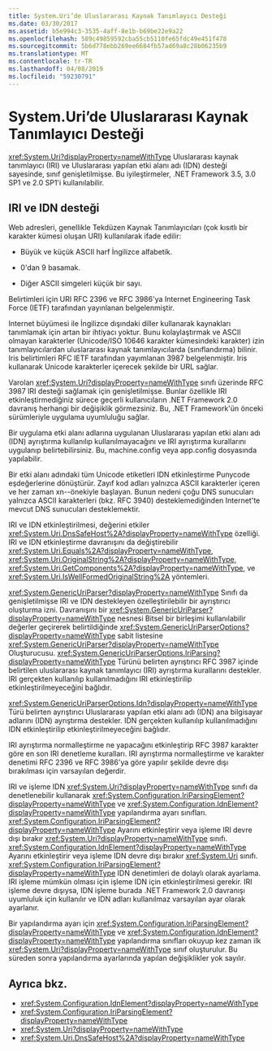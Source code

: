 ```yaml
---
title: System.Uri’de Uluslararası Kaynak Tanımlayıcı Desteği
ms.date: 03/30/2017
ms.assetid: b5e994c3-3535-4aff-8e1b-b69be22e9a22
ms.openlocfilehash: 589c49859592cba55cb5110fe65fdc49e451f478
ms.sourcegitcommit: 5b6d778ebb269ee6684fb57ad69a8c28b06235b9
ms.translationtype: MT
ms.contentlocale: tr-TR
ms.lasthandoff: 04/08/2019
ms.locfileid: "59230791"
---
```

# <a name="international-resource-identifier-support-in-systemuri"></a>System.Uri’de Uluslararası Kaynak Tanımlayıcı Desteği
<xref:System.Uri?displayProperty=nameWithType> Uluslararası kaynak tanımlayıcı (IRI) ve Uluslararası yapılan etki alanı adı (IDN) desteği sayesinde, sınıf genişletilmişse. Bu iyileştirmeler, .NET Framework 3.5, 3.0 SP1 ve 2.0 SP1'i kullanılabilir.  
  
## <a name="iri-and-idn-support"></a>IRI ve IDN desteği  
 Web adresleri, genellikle Tekdüzen Kaynak Tanımlayıcıları (çok kısıtlı bir karakter kümesi oluşan URI) kullanılarak ifade edilir:  
  
-   Büyük ve küçük ASCII harf İngilizce alfabetik.  
  
-   0'dan 9 basamak.  
  
-   Diğer ASCII simgeleri küçük bir sayı.  
  
 Belirtimleri için URI RFC 2396 ve RFC 3986'ya Internet Engineering Task Force (IETF) tarafından yayınlanan belgelenmiştir.  
  
 Internet büyümesi ile İngilizce dışındaki diller kullanarak kaynakları tanımlamak için artan bir ihtiyacı yoktur. Bunu kolaylaştırmak ve ASCII olmayan karakterler (Unicode/ISO 10646 karakter kümesindeki karakter) izin tanımlayıcılardan uluslararası kaynak tanımlayıcılarda (sınıflandırma) bilinir. Iris belirtimleri RFC IETF tarafından yayımlanan 3987 belgelenmiştir. Iris kullanarak Unicode karakterler içerecek şekilde bir URL sağlar.  
  
 Varolan <xref:System.Uri?displayProperty=nameWithType> sınıfı üzerinde RFC 3987 IRI desteği sağlamak için genişletilmişse. Bunlar özellikle IRI etkinleştirmediğiniz sürece geçerli kullanıcıların .NET Framework 2.0 davranış herhangi bir değişiklik görmezsiniz. Bu, .NET Framework'ün önceki sürümleriyle uygulama uyumluluğu sağlar.  
  
 Bir uygulama etki alanı adlarına uygulanan Uluslararası yapılan etki alanı adı (IDN) ayrıştırma kullanılıp kullanılmayacağını ve IRI ayrıştırma kurallarını uygulanıp belirtebilirsiniz. Bu, machine.config veya app.config dosyasında yapılabilir.  
  
 Bir etki alanı adındaki tüm Unicode etiketleri IDN etkinleştirme Punycode eşdeğerlerine dönüştürür. Zayıf kod adları yalnızca ASCII karakterler içeren ve her zaman xn--önekiyle başlayan. Bunun nedeni çoğu DNS sunucuları yalnızca ASCII karakterleri (bkz. RFC 3940) desteklemediğinden Internet'te mevcut DNS sunucuları desteklemektir.  
  
 IRI ve IDN etkinleştirilmesi, değerini etkiler <xref:System.Uri.DnsSafeHost%2A?displayProperty=nameWithType> özelliği. IRI ve IDN etkinleştirme davranışını da değiştirebilir <xref:System.Uri.Equals%2A?displayProperty=nameWithType>, <xref:System.Uri.OriginalString%2A?displayProperty=nameWithType>, <xref:System.Uri.GetComponents%2A?displayProperty=nameWithType>, ve <xref:System.Uri.IsWellFormedOriginalString%2A> yöntemleri.  
  
 <xref:System.GenericUriParser?displayProperty=nameWithType> Sınıfı da genişletilmişse IRI ve IDN destekleyen özelleştirilebilir bir ayrıştırıcı oluşturma izni. Davranışını bir <xref:System.GenericUriParser?displayProperty=nameWithType> nesnesi Bitsel bir birleşimi kullanılabilir değerler geçirerek belirtildiğinde <xref:System.GenericUriParserOptions?displayProperty=nameWithType> sabit listesine <xref:System.GenericUriParser?displayProperty=nameWithType> Oluşturucusu. <xref:System.GenericUriParserOptions.IriParsing?displayProperty=nameWithType> Türünü belirten ayrıştırıcı RFC 3987 içinde belirtilen uluslararası kaynak tanımlayıcı (IRI) ayrıştırma kurallarını destekler. IRI gerçekten kullanılıp kullanılmadığını IRI etkinleştirilip etkinleştirilmeyeceğini bağlıdır.  
  
 <xref:System.GenericUriParserOptions.Idn?displayProperty=nameWithType> Türü belirten ayrıştırıcı Uluslararası yapılan etki alanı adı (IDN) ana bilgisayar adlarını (IDN) ayrıştırma destekler. IDN gerçekten kullanılıp kullanılmadığını IDN etkinleştirilip etkinleştirilmeyeceğini bağlıdır.  
  
 IRI ayrıştırma normalleştirme ne yapacağını etkinleştirip RFC 3987 karakter göre en son IRI denetleme kuralları. IRI ayrıştırma normalleştirme ve karakter denetimi RFC 2396 ve RFC 3986'ya göre yapılır şekilde devre dışı bırakılması için varsayılan değerdir.  
  
 IRI ve işleme IDN <xref:System.Uri?displayProperty=nameWithType> sınıfı da denetlenebilir kullanarak <xref:System.Configuration.IriParsingElement?displayProperty=nameWithType> ve <xref:System.Configuration.IdnElement?displayProperty=nameWithType> yapılandırma ayarı sınıfları. <xref:System.Configuration.IriParsingElement?displayProperty=nameWithType> Ayarını etkinleştirir veya işleme IRI devre dışı bırakır <xref:System.Uri?displayProperty=nameWithType> sınıfı. <xref:System.Configuration.IdnElement?displayProperty=nameWithType> Ayarını etkinleştirir veya işleme IDN devre dışı bırakır <xref:System.Uri> sınıfı. <xref:System.Configuration.IriParsingElement?displayProperty=nameWithType> IDN denetimleri de dolaylı olarak ayarlama. IRI işleme mümkün olması için işleme IDN için etkinleştirilmesi gerekir. IRI işleme devre dışıysa, IDN işleme burada .NET Framework 2.0 davranışı uyumluluk için kullanılır ve IDN adları kullanılmaz varsayılan ayar olarak ayarlanır.  
  
 Bir yapılandırma ayarı için <xref:System.Configuration.IriParsingElement?displayProperty=nameWithType> ve <xref:System.Configuration.IdnElement?displayProperty=nameWithType> yapılandırma sınıfları okuyup kez zaman ilk <xref:System.Uri?displayProperty=nameWithType> sınıf oluşturulur. Bu süreden sonra yapılandırma ayarlarında yapılan değişiklikler yok sayılır.  
  
## <a name="see-also"></a>Ayrıca bkz.

- <xref:System.Configuration.IdnElement?displayProperty=nameWithType>
- <xref:System.Configuration.IriParsingElement?displayProperty=nameWithType>
- <xref:System.Uri?displayProperty=nameWithType>
- <xref:System.Uri.DnsSafeHost%2A?displayProperty=nameWithType>
